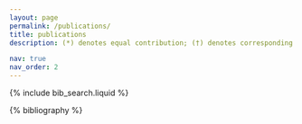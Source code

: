 ```yaml
---
layout: page
permalink: /publications/
title: publications
description: (*) denotes equal contribution; (†) denotes corresponding author

nav: true
nav_order: 2
---
```


<!-- _pages/publications.md -->

<!-- Bibsearch Feature -->

{% include bib_search.liquid %}

<div class="publications">

{% bibliography %}

</div>
